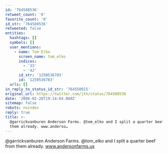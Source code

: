 ```yaml
---
id: '764588536'
retweet_count: '0'
favorite_count: '0'
id_str: '764588536'
retweeted: false
entities:
  hashtags: []
  symbols: []
  user_mentions:
    - name: Tom Elko
      screen_name: tom_elko
      indices:
        - '33'
        - '42'
      id_str: '1250536783'
      id: '1250536783'
  urls: []
in_reply_to_status_id_str: '764550815'
original_url: https://twitter.com/jth/status/764588536
date: '2008-02-28T19:14:04.000Z'
sitemap: false
robots: noindex
reply: true
title: >-
  @garrickvanburen Anderson Farms. @tom_elko and I split a quarter beef from
  them already. www.anderso…
---
```


@garrickvanburen Anderson Farms. @tom_elko and I split a quarter beef from them already. www.andersonfarms.us